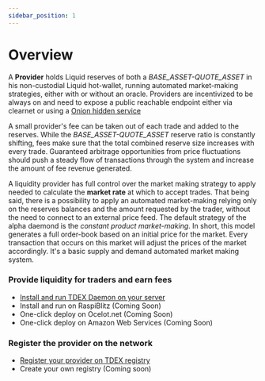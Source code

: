 ```yaml
---
sidebar_position: 1
---
```


# Overview

A **Provider** holds Liquid reserves of both a *BASE_ASSET-QUOTE_ASSET* in his non-custodial Liquid hot-wallet, running automated market-making strategies, either with or without an oracle. Providers are incentivized to be always on and need to expose a public reachable endpoint either via clearnet or using a [Onion hidden service](https://2019.www.torproject.org/docs/tor-onion-service.html)

A small provider's fee can be taken out of each trade and added to the reserves. While the *BASE_ASSET-QUOTE_ASSET* reserve ratio is constantly shifting, fees make sure that the total combined reserve size increases with every trade.
Guaranteed arbitrage opportunities from price fluctuations should push a steady flow of transactions through the system and increase the amount of fee revenue generated.

A liquidity provider has full control over the market making strategy to apply needed to calculate the **market rate** at which to accept trades. That being said, there is a possibility to apply an automated market-making relying only on the reserves balances and the amount requested by the trader, without the need to connect to an external price feed. The default strategy of the alpha daemond is the *constant product market-making*. In short, this model generates a full order-book based on an initial price for the market. Every transaction that occurs on this market will adjust the prices of the market accordingly. It's a basic supply and demand automated market making system. 


### Provide liquidity for traders and earn fees

* [Install and run TDEX Daemon on your server](daemon/overview.md)
* Install and run on RaspiBlitz (Coming Soon)
* One-click deploy on Ocelot.net (Coming Soon)
* One-click deploy on Amazon Web Services (Coming Soon)


### Register the provider on the network

* [Register your provider on TDEX registry](registry.md)
* Create your own registry (Coming soon)
